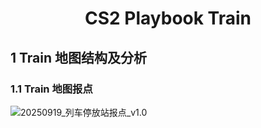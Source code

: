 <h1><center>CS2 Playbook Train</center></h1>

## 1 Train 地图结构及分析

### 1.1 Train 地图报点

![20250919_列车停放站报点_v1.0](./assets/20250919_列车停放站报点_v1.0.png)